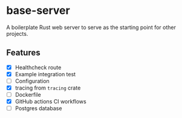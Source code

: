 # base-server

A boilerplate Rust web server to serve as the starting point for other projects.

## Features

- [x] Healthcheck route
- [x] Example integration test
- [ ] Configuration
- [x] tracing from `tracing` crate
- [ ] Dockerfile
- [x] GitHub actions CI workflows
- [ ] Postgres database
